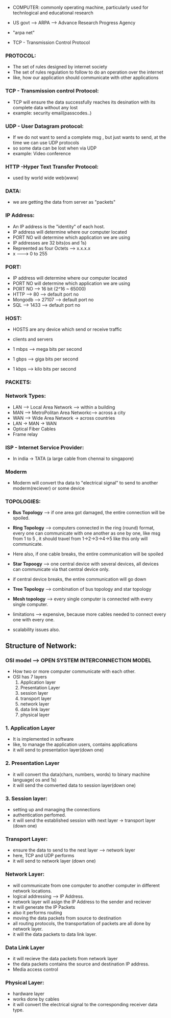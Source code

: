 * COMPUTER: commonly operating machine, particularly used for technlogical and educational research

* US govt --> ARPA --> Advance Research Progress Agency
* "arpa net"
* TCP - Transmission Control Protocol
  
### PROTOCOL:
* The set of rules designed by internet society
* The set of rules regulation to follow to do an operation over the internet
* like, how our application should communicate with other applications

### TCP - Transmission control Protocol:
* TCP will ensure the data successfully reaches its desination with its complete data without any lost
* example: security email(passcodes..)

### UDP - User Datagram protocol:
* If we do not want to send a complete msg , but just wants to send, at the time we can use UDP protocols
* so some data can be lost when via UDP
* example: Video conference

### HTTP -Hyper Text Transfer Protocol:
* used by world wide web(www)

### DATA:
* we are getting the data from server as "packets"

### IP Address:
* An IP address is the "identity" of each host.
* IP address will determine where our computer located
* PORT NO will determine which application we are using
* IP addresses are 32 bits(os and 1s)
* Repreented as four Octets --> x.x.x.x
* x ---> 0 to 255

### PORT:
* IP address will determine where our computer located
* PORT NO will determine which application we are using
* PORT NO --> 16 bit (2^16 ~ 65000)
* HTTP --> 80 --> default port no
* Mongodb --> 27107 --> default port no
* SQL --> 1433 --> default port no

### HOST:
* HOSTS are any device which send or receive traffic
* clients and servers

* 1 mbps --> mega bits per second
* 1 gbps --> giga bits per second
* 1 kbps --> kilo bits per second

### PACKETS:

### Network Types:
* LAN --> Local Area Network --> within a building
* MAN --> MetroPolitan Area Networkc--> across a city
* WAN --> Wide Area Network -> across countries
* LAN -> MAN -> WAN
* Optical Fiber Cables
* Frame relay

### ISP - Internet Service Provider:
* In india -> TATA (a large cable from chennai to singapore)

### Moderm
* Moderm will convert tha data to "electrical signal" to send to another moderm(reciever) or some device

### TOPOLOGIES:
* **Bus Topology** --> if one area got damaged, the entire connection will be spoiled.
  
* **Ring Topology** --> computers connected in the ring (round) format, every one can communicate with one another as one by one, like msg from 1 to 5 , it should travel from 1->2->3->4->5 like this only will communicate.
* Here also, if one cable breaks, the entire communication will be spoiled
  
* **Star Topoogy** --> one central device with several devices, all devices can communicate via that central device only.
* if central device breaks, the entire communication will go down

* **Tree Topology** --> combination of bus topology and star topology

* **Mesh topology** --> every single computer is connected with every single computer.
* limitations --> expensive, because more cables needed to connect every one with every one.
* scalability issues also.

## Structure of Network:

### OSI model --> OPEN SYSTEM INTERCONNECTION MODEL
* How two or more computer communicate with each other.
* OSI has 7 layers
  1. Application layer
  2. Presentation Layer
  3. session layer
  4. transport layer
  5. network layer
  6. data link layer
  7. physical layer

### 1. Application Layer
* It is implemented in software
* like, to manage the application users, contains applications
* it will send to presentation layer(down one)

### 2. Presentation Layer
* it will convert tha data(chars, numbers, words) to binary machine language( os and 1s)
* it will send the comverted data to session layer(down one)

### 3. Session layer:
* setting up and managing the connections
* authentication perfomed.
* it will send the established session with next layer -> transport layer (down one)
  
### Transport Layer:
* ensure the data to send to the nest layer --> network layer
* here, TCP and UDP performs
* it will send to network layer (down one)

### Network Layer:
* will communicate from one computer to another computer in different network locations.
* logical addressing --> IP Address.
* network layer will asign the IP Address to the sender and reciever
* It will generate the IP Packets
* also it performs routing
* moving the data packets from source to destination
* all routing protocols, the transportation of packets are all done by network layer.
* it will the data packets to data link layer.

### Data Link Layer
* it will recieve the data packets from network layer
* the data packets contains the source and destination IP address.
* Media access control

### Physical Layer:
* hardware layer
* works done by cables
* it will convert the electrical signal to the corresponding receiver data type.
